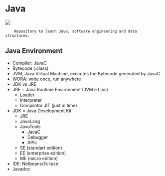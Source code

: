 # Java
![](./assets/java.ico)

        Repository to learn Java, software engineering and data structures.
## Java Environment
- Compiler: JavaC
- Bytecode (.class)
- JVM, Java Virtual Machine, executes the Bytecode generated by JavaC
- WORA: write once, run anywhere
- JDK vs JRE
- JRE = Java Runtime Environment (JVM e Libs)
  - Loader
  - Interpreter
  - Compilator JIT (just in time)
- JDK = Java Development Kit
  - JRE
  - JavaLang
  - JavaTools
    - JavaC
    - Debugger
    - APIs
  - SE (standart edition)
  - EE (enterprise edition)
  - ME (micro edition)
- IDE: Netbeans/Eclipse
- Javadoc